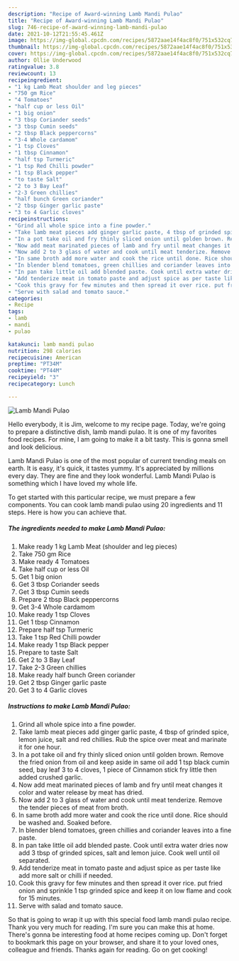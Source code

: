 ```yaml
---
description: "Recipe of Award-winning Lamb Mandi Pulao"
title: "Recipe of Award-winning Lamb Mandi Pulao"
slug: 746-recipe-of-award-winning-lamb-mandi-pulao
date: 2021-10-12T21:55:45.461Z
image: https://img-global.cpcdn.com/recipes/5872aae14f4ac8f0/751x532cq70/lamb-mandi-pulao-recipe-main-photo.jpg
thumbnail: https://img-global.cpcdn.com/recipes/5872aae14f4ac8f0/751x532cq70/lamb-mandi-pulao-recipe-main-photo.jpg
cover: https://img-global.cpcdn.com/recipes/5872aae14f4ac8f0/751x532cq70/lamb-mandi-pulao-recipe-main-photo.jpg
author: Ollie Underwood
ratingvalue: 3.8
reviewcount: 13
recipeingredient:
- "1 kg Lamb Meat shoulder and leg pieces"
- "750 gm Rice"
- "4 Tomatoes"
- "half cup or less Oil"
- "1 big onion"
- "3 tbsp Coriander seeds"
- "3 tbsp Cumin seeds"
- "2 tbsp Black peppercorns"
- "3-4 Whole cardamom"
- "1 tsp Cloves"
- "1 tbsp Cinnamon"
- "half tsp Turmeric"
- "1 tsp Red Chilli powder"
- "1 tsp Black pepper"
- "to taste Salt"
- "2 to 3 Bay Leaf"
- "2-3 Green chillies"
- "half bunch Green coriander"
- "2 tbsp Ginger garlic paste"
- "3 to 4 Garlic cloves"
recipeinstructions:
- "Grind all whole spice into a fine powder."
- "Take lamb meat pieces add ginger garlic paste, 4 tbsp of grinded spice, lemon juice, salt and red chillies. Rub the spice over meat and marinate it for one hour."
- "In a pot take oil and fry thinly sliced onion until golden brown. Remove the fried onion from oil and keep aside in same oil add 1 tsp black cumin seed, bay leaf 3 to 4 cloves, 1 piece of Cinnamon stick fry little then added crushed garlic."
- "Now add meat marinated pieces of lamb and fry until meat changes it color and water release by meat has dried."
- "Now add 2 to 3 glass of water and cook until meat tenderize. Remove the tender pieces of meat from broth."
- "In same broth add more water and cook the rice until done. Rice should be washed and. Soaked before."
- "In blender blend tomatoes, green chillies and coriander leaves into a fine paste."
- "In pan take little oil add blended paste. Cook until extra water dries now add 3 tbsp of grinded spices, salt and lemon juice. Cook well until oil separated."
- "Add tenderize meat in tomato paste and adjust spice as per taste like add more salt or chilli if needed."
- "Cook this gravy for few minutes and then spread it over rice. put fried onion and sprinkle 1 tsp grinded spice and keep it on low flame and cook for 15 minutes."
- "Serve with salad and tomato sauce."
categories:
- Recipe
tags:
- lamb
- mandi
- pulao

katakunci: lamb mandi pulao 
nutrition: 298 calories
recipecuisine: American
preptime: "PT34M"
cooktime: "PT44M"
recipeyield: "3"
recipecategory: Lunch

---
```



![Lamb Mandi Pulao](https://img-global.cpcdn.com/recipes/5872aae14f4ac8f0/751x532cq70/lamb-mandi-pulao-recipe-main-photo.jpg)

Hello everybody, it is Jim, welcome to my recipe page. Today, we're going to prepare a distinctive dish, lamb mandi pulao. It is one of my favorites food recipes. For mine, I am going to make it a bit tasty. This is gonna smell and look delicious.

Lamb Mandi Pulao is one of the most popular of current trending meals on earth. It is easy, it's quick, it tastes yummy. It's appreciated by millions every day. They are fine and they look wonderful. Lamb Mandi Pulao is something which I have loved my whole life.




To get started with this particular recipe, we must prepare a few components. You can cook lamb mandi pulao using 20 ingredients and 11 steps. Here is how you can achieve that.

<!--inarticleads1-->

##### The ingredients needed to make Lamb Mandi Pulao:

1. Make ready 1 kg Lamb Meat (shoulder and leg pieces)
1. Take 750 gm Rice
1. Make ready 4 Tomatoes
1. Take half cup or less Oil
1. Get 1 big onion
1. Get 3 tbsp Coriander seeds
1. Get 3 tbsp Cumin seeds
1. Prepare 2 tbsp Black peppercorns
1. Get 3-4 Whole cardamom
1. Make ready 1 tsp Cloves
1. Get 1 tbsp Cinnamon
1. Prepare half tsp Turmeric
1. Take 1 tsp Red Chilli powder
1. Make ready 1 tsp Black pepper
1. Prepare to taste Salt
1. Get 2 to 3 Bay Leaf
1. Take 2-3 Green chillies
1. Make ready half bunch Green coriander
1. Get 2 tbsp Ginger garlic paste
1. Get 3 to 4 Garlic cloves




<!--inarticleads2-->

##### Instructions to make Lamb Mandi Pulao:

1. Grind all whole spice into a fine powder.
1. Take lamb meat pieces add ginger garlic paste, 4 tbsp of grinded spice, lemon juice, salt and red chillies. Rub the spice over meat and marinate it for one hour.
1. In a pot take oil and fry thinly sliced onion until golden brown. Remove the fried onion from oil and keep aside in same oil add 1 tsp black cumin seed, bay leaf 3 to 4 cloves, 1 piece of Cinnamon stick fry little then added crushed garlic.
1. Now add meat marinated pieces of lamb and fry until meat changes it color and water release by meat has dried.
1. Now add 2 to 3 glass of water and cook until meat tenderize. Remove the tender pieces of meat from broth.
1. In same broth add more water and cook the rice until done. Rice should be washed and. Soaked before.
1. In blender blend tomatoes, green chillies and coriander leaves into a fine paste.
1. In pan take little oil add blended paste. Cook until extra water dries now add 3 tbsp of grinded spices, salt and lemon juice. Cook well until oil separated.
1. Add tenderize meat in tomato paste and adjust spice as per taste like add more salt or chilli if needed.
1. Cook this gravy for few minutes and then spread it over rice. put fried onion and sprinkle 1 tsp grinded spice and keep it on low flame and cook for 15 minutes.
1. Serve with salad and tomato sauce.




So that is going to wrap it up with this special food lamb mandi pulao recipe. Thank you very much for reading. I'm sure you can make this at home. There's gonna be interesting food at home recipes coming up. Don't forget to bookmark this page on your browser, and share it to your loved ones, colleague and friends. Thanks again for reading. Go on get cooking!
